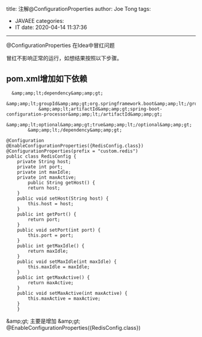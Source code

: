 title: 注解@ConfigurationProperties
author: Joe Tong
tags:
  - JAVAEE
categories:  
  - IT
date: 2020-04-14 11:37:36
---

@ConfigurationProperties 在Idea中冒红问题

冒红不影响正常的运行，如想结果按照以下步骤。

## pom.xml增加如下依赖
```
  &amp;amp;lt;dependency&amp;amp;gt;
            &amp;amp;lt;groupId&amp;amp;gt;org.springframework.boot&amp;amp;lt;/groupId&amp;amp;gt;
            &amp;amp;lt;artifactId&amp;amp;gt;spring-boot-configuration-processor&amp;amp;lt;/artifactId&amp;amp;gt;
            &amp;amp;lt;optional&amp;amp;gt;true&amp;amp;lt;/optional&amp;amp;gt;
        &amp;amp;lt;/dependency&amp;amp;gt;

```

```
@Configuration
@EnableConfigurationProperties({RedisConfig.class}) 
@ConfigurationProperties(prefix = "custom.redis")
public class RedisConfig {
    private String host;
    private int port;
    private int maxIdle;
    private int maxActive;
        public String getHost() {
        return host;
    }
    public void setHost(String host) {
        this.host = host;
    }
    public int getPort() {
        return port;
    }
    public void setPort(int port) {
        this.port = port;
    }
    public int getMaxIdle() {
        return maxIdle;
    }
    public void setMaxIdle(int maxIdle) {
        this.maxIdle = maxIdle;
    }
    public int getMaxActive() {
        return maxActive;
    }
    public void setMaxActive(int maxActive) {
        this.maxActive = maxActive;
    }
    }
```
&amp;amp;gt; 主要是增加
&amp;amp;gt; @EnableConfigurationProperties({RedisConfig.class})



